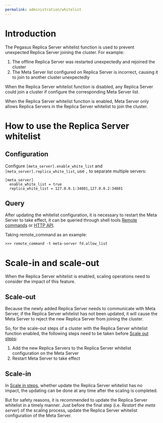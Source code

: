 ```yaml
---
permalink: administration/whitelist
---
```


# Introduction

The Pegasus Replica Server whitelist function is used to prevent unexpected Replica Server joining the cluster. For example:
1. The offline Replica Server was restarted unexpectedly and rejoined the cluster
2. The Meta Server list configured on Replica Server is incorrect, causing it to join to another cluster unexpectedly

When the Replica Server whitelist function is disabled, any Replica Server could join a cluster if configure the corresponding Meta Server list.

When the Replica Server whitelist function is enabled, Meta Server only allows Replica Servers in the Replica Server whitelist to join the cluster.

# How to use the Replica Server whitelist

## Configuration

Configure `[meta_server].enable_white_list` and `[meta_server].replica_white_list`, use `,` to separate multiple servers:
```
[meta_server]
  enable_white_list = true
  replica_white_list = 127.0.0.1:34801,127.0.0.2:34801
```

## Query

After updating the whitelist configuration, it is necessary to restart the Meta Server to take effect, it can be queried through shell tools [Remote commands](remote-commands) or [HTTP API](/api/http).

Taking remote_command as an example:
```
>>> remote_command -t meta-server fd.allow_list
```

# Scale-in and scale-out

When the Replica Server whitelist is enabled, scaling operations need to consider the impact of this feature.

## Scale-out

Because the newly added Replica Server needs to communicate with Meta Server, if the Replica Server whitelist has not been updated, it will cause the Meta Server to reject the new Replica Server from joining the cluster.

So, for the scale-out steps of a cluster with the Replica Server whitelist function enabled, the following steps need to be taken before [Scale out steps](/administration/scale-in-out#scale-out-steps):
1. Add the new Replica Servers to the Replica Server whitelist configuration on the Meta Server
2. Restart Meta Server to take effect

## Scale-in

In [Scale in steps](/administration/scale-in-out#scale-in-steps), whether update the Replica Server whitelist has no impact, the updating can be done at any time after the scaling is completed.

But for safety reasons, it is recommended to update the Replica Server whitelist in a timely manner. Just before the final step (i.e. _Restart the meta server_) of the scaling process, update the Replica Server whitelist configuration of the Meta Server.

